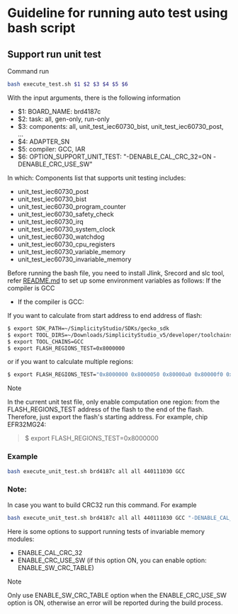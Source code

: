 # Guideline for running auto test using bash script

## Support run unit test

Command run

```sh
bash execute_test.sh $1 $2 $3 $4 $5 $6
```

With the input arguments, there is the following information

- $1: BOARD_NAME: brd4187c
- $2: task: all, gen-only, run-only
- $3: components: all, unit_test_iec60730_bist, unit_test_iec60730_post, ...
- $4: ADAPTER_SN
- $5: compiler: GCC, IAR
- $6: OPTION_SUPPORT_UNIT_TEST: "-DENABLE_CAL_CRC_32=ON -DENABLE_CRC_USE_SW"

In which: Components list that supports unit testing includes:
- unit_test_iec60730_post
- unit_test_iec60730_bist
- unit_test_iec60730_program_counter
- unit_test_iec60730_safety_check
- unit_test_iec60730_irq
- unit_test_iec60730_system_clock
- unit_test_iec60730_watchdog
- unit_test_iec60730_cpu_registers
- unit_test_iec60730_variable_memory
- unit_test_iec60730_invariable_memory

Before running the bash file, you need to install Jlink, Srecord and slc tool, refer [README.md](../README.md) to set up some environment variables as follows:
If the compiler is GCC
- If the compiler is GCC:

If you want to calculate from start address to end address of flash:

```sh
$ export SDK_PATH=~/SimplicityStudio/SDKs/gecko_sdk
$ export TOOL_DIRS=~/Downloads/SimplicityStudio_v5/developer/toolchains/gnu_arm/12.2.rel1_2023.7/bin
$ export TOOL_CHAINS=GCC
$ export FLASH_REGIONS_TEST=0x8000000
```

or if you want to calculate multiple regions:

```sh
$ export FLASH_REGIONS_TEST="0x8000000 0x8000050 0x80000a0 0x80000f0 0x8000140 0x8000190"
```

> [!NOTE]
> In the current unit test file, only enable computation one region: from the FLASH_REGIONS_TEST address of ​​the flash to the end of the flash. Therefore, just export the flash's starting address. For example, chip EFR32MG24:
>> $ export FLASH_REGIONS_TEST=0x8000000

### Example

```sh
bash execute_unit_test.sh brd4187c all all 440111030 GCC
```

### Note:
In case you want to build CRC32 run this command. For example

```sh
bash execute_unit_test.sh brd4187c all all 440111030 GCC "-DENABLE_CAL_CRC_32=ON"
```

Here is some options to support running tests of invariable memory modules:
- ENABLE_CAL_CRC_32
- ENABLE_CRC_USE_SW (if this option ON, you can enable option: ENABLE_SW_CRC_TABLE)

> [!NOTE]
> Only use ENABLE_SW_CRC_TABLE option when the ENABLE_CRC_USE_SW option is ON, otherwise an error will be reported during the build process.